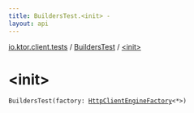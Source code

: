 ```yaml
---
title: BuildersTest.<init> - 
layout: api
---
```


<div class='api-docs-breadcrumbs'><a href="../index.html">io.ktor.client.tests</a> / <a href="index.html">BuildersTest</a> / <a href="./-init-.html">&lt;init&gt;</a></div>

# &lt;init&gt;

<div class="signature"><code><span class="identifier">BuildersTest</span><span class="symbol">(</span><span class="parameterName" id="io.ktor.client.tests.BuildersTest$<init>(io.ktor.client.engine.HttpClientEngineFactory((io.ktor.client.engine.HttpClientEngineConfig)))/factory">factory</span><span class="symbol">:</span>&nbsp;<a href="../../io.ktor.client.engine/-http-client-engine-factory/index.html"><span class="identifier">HttpClientEngineFactory</span></a><span class="symbol">&lt;</span><span class="identifier">*</span><span class="symbol">&gt;</span><span class="symbol">)</span></code></div>
